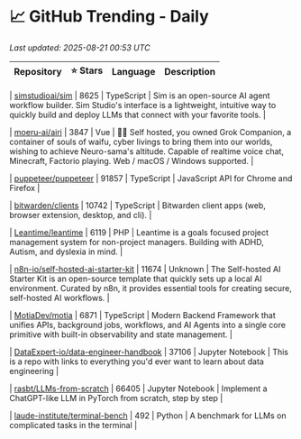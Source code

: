 # 📈 GitHub Trending - Daily

_Last updated: 2025-08-21 00:53 UTC_

| Repository | ⭐ Stars | Language | Description |
|------------|--------:|----------|-------------|

| [simstudioai/sim](https://github.com/simstudioai/sim) | 8625 | TypeScript | Sim is an open-source AI agent workflow builder. Sim Studio's interface is a lightweight, intuitive way to quickly build and deploy LLMs that connect with your favorite tools. |

| [moeru-ai/airi](https://github.com/moeru-ai/airi) | 3847 | Vue | 💖🧸 Self hosted, you owned Grok Companion, a container of souls of waifu, cyber livings to bring them into our worlds, wishing to achieve Neuro-sama's altitude. Capable of realtime voice chat, Minecraft, Factorio playing. Web / macOS / Windows supported. |

| [puppeteer/puppeteer](https://github.com/puppeteer/puppeteer) | 91857 | TypeScript | JavaScript API for Chrome and Firefox |

| [bitwarden/clients](https://github.com/bitwarden/clients) | 10742 | TypeScript | Bitwarden client apps (web, browser extension, desktop, and cli). |

| [Leantime/leantime](https://github.com/Leantime/leantime) | 6119 | PHP | Leantime is a goals focused project management system for non-project managers. Building with ADHD, Autism, and dyslexia in mind. |

| [n8n-io/self-hosted-ai-starter-kit](https://github.com/n8n-io/self-hosted-ai-starter-kit) | 11674 | Unknown | The Self-hosted AI Starter Kit is an open-source template that quickly sets up a local AI environment. Curated by n8n, it provides essential tools for creating secure, self-hosted AI workflows. |

| [MotiaDev/motia](https://github.com/MotiaDev/motia) | 6871 | TypeScript | Modern Backend Framework that unifies APIs, background jobs, workflows, and AI Agents into a single core primitive with built-in observability and state management. |

| [DataExpert-io/data-engineer-handbook](https://github.com/DataExpert-io/data-engineer-handbook) | 37106 | Jupyter Notebook | This is a repo with links to everything you'd ever want to learn about data engineering |

| [rasbt/LLMs-from-scratch](https://github.com/rasbt/LLMs-from-scratch) | 66405 | Jupyter Notebook | Implement a ChatGPT-like LLM in PyTorch from scratch, step by step |

| [laude-institute/terminal-bench](https://github.com/laude-institute/terminal-bench) | 492 | Python | A benchmark for LLMs on complicated tasks in the terminal |
